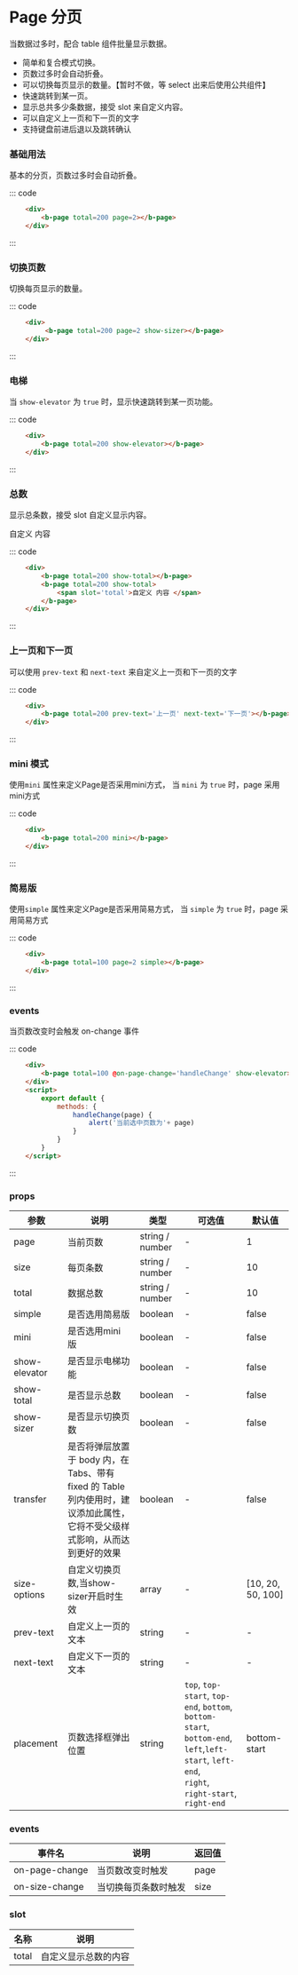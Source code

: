 # Page 分页
当数据过多时，配合 table 组件批量显示数据。
- 简单和复合模式切换。
- 页数过多时会自动折叠。
- 可以切换每页显示的数量。【暂时不做，等 select 出来后使用公共组件】
- 快速跳转到某一页。
- 显示总共多少条数据，接受 slot 来自定义内容。
- 可以自定义上一页和下一页的文字
- 支持键盘前进后退以及跳转确认

### 基础用法
基本的分页，页数过多时会自动折叠。
<div class="example">
    <div class="example-box">
        <div>
            <b-page total=200 page=2></b-page>
        </div>
    </div>

::: code
```html
    <div>
        <b-page total=200 page=2></b-page>
    </div>
```
:::
</div>

### 切换页数
切换每页显示的数量。
<div class="example">
    <div class="example-box">
        <div>
            <b-page total=200 page=2 show-sizer @on-size-change='sizeChange'></b-page>
        </div>
    </div>

::: code
```html
    <div>
         <b-page total=200 page=2 show-sizer></b-page>
    </div>
```
:::
</div>

### 电梯
当 ```show-elevator``` 为 ```true``` 时，显示快速跳转到某一页功能。
<div class="example">
    <div class="example-box">
        <div>
            <b-page total=200 show-elevator></b-page>
        </div>
    </div>

::: code
```html
    <div>
        <b-page total=200 show-elevator></b-page>
    </div>
```
:::
</div>

### 总数
显示总条数，接受 slot 自定义显示内容。
<div class="example">
    <div class="example-box">
        <div>
            <b-page total=200 show-total></b-page>
            <b-page total=200 show-total>
                <span slot='total'>自定义 内容 </span>
            </b-page>
        </div>
    </div>

::: code
```html
    <div>
        <b-page total=200 show-total></b-page>
        <b-page total=200 show-total>
            <span slot='total'>自定义 内容 </span>
        </b-page>
    </div>
```
:::
</div>

### 上一页和下一页
可以使用 ```prev-text``` 和 ```next-text``` 来自定义上一页和下一页的文字
<div class="example">
    <div class="example-box">
        <div>
            <b-page total=200 prev-text='上一页' next-text='下一页'></b-page>
        </div>
    </div>

::: code
```html
    <div>
        <b-page total=200 prev-text='上一页' next-text='下一页'></b-page>
    </div>
```
:::
</div>

### mini 模式
使用```mini``` 属性来定义Page是否采用mini方式， 当 ```mini``` 为 ```true``` 时，page 采用mini方式
<div class="example">
    <div class="example-box">
        <div>
            <b-page total=200 mini></b-page>
        </div>
    </div>

::: code
```html
    <div>
        <b-page total=200 mini></b-page>
    </div>
```
:::
</div>

### 简易版
使用```simple``` 属性来定义Page是否采用简易方式， 当 ```simple``` 为 ```true``` 时，page 采用简易方式

<div class="example">
    <div class="example-box">
        <div>
            <b-page total=100 page=2 simple></b-page>
        </div>
    </div>

::: code
```html
    <div>
        <b-page total=100 page=2 simple></b-page>
    </div>
```
:::
</div>

### events
当页数改变时会触发 on-change 事件
<div class="example">
    <div class="example-box">
        <div>
            <b-page total=100 @on-page-change='handleChange' show-elevator></b-page>
        </div>
    </div>

::: code
```html
    <div>
        <b-page total=100 @on-page-change='handleChange' show-elevator></b-page>
    </div>
    <script>
        export default {
            methods: {
                handleChange(page) {
                    alert('当前选中页数为'+ page)
                }
            }
        }
    </script>
```
:::
</div>

 <script>
        export default {
            data () {
                return {
                   page:1
                }
            },
            methods: {
                handleChange(page) {
                    alert('当前选中页数为'+ page)
                },
                sizeChange(size){
                    alert('当前选中页数为'+ size)
                }
            }
        }
</script>

### props
| 参数      | 说明    | 类型      | 可选值       | 默认值   |
|---------- |-------- |---------- |-------------  |-------- |
| page     |  当前页数   | string / number  |  -    |    1   |
| size     |  每页条数   | string / number    |  -|     10  |
| total     | 数据总数	   | string / number    |  -  |     10  |
| simple     | 是否选用简易版   | boolean    |  -  |     false  |
| mini     |  是否选用mini 版 | boolean    |  -  |     false  |
| show-elevator     |  是否显示电梯功能 | boolean    |  -  |     false  |
| show-total     |  是否显示总数 | boolean    |  -  |     false  |
| show-sizer     |  是否显示切换页数 | boolean    |  -  |     false  |
| transfer     |  是否将弹层放置于 body 内，在 Tabs、带有 fixed 的 Table 列内使用时，建议添加此属性，它将不受父级样式影响，从而达到更好的效果 | boolean    |  -  |     false  |
| size-options     |  自定义切换页数,当show-sizer开启时生效   | 	 array    |  -  |   [10, 20, 50, 100]    |
| prev-text     |  自定义上一页的文本   | 	string    |   -  |     -  |
| next-text     | 自定义下一页的文本   | 	string    |  -  |   -    |
| placement    | 页数选择框弹出位置 | string | `top`, `top-start`, `top-end`, `bottom`, `bottom-start`,<br/>`bottom-end`, `left`,`left-start`, `left-end`, <br/>`right`, `right-start`, `right-end`| bottom-start |

### events
| 事件名	      | 说明	    | 返回值 |
|---------- |-------- |---------- |
| on-page-change     |  当页数改变时触发   |  page  |
| on-size-change     |  当切换每页条数时触发  |  size  |

### slot
| 名称	      | 说明	    |
|---------- |-------- |
|  total    |  自定义显示总数的内容 |